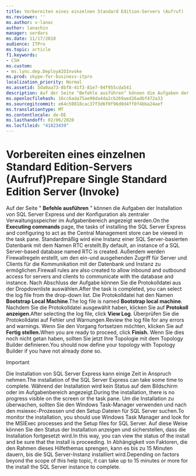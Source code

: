 ```yaml
---
title: Vorbereiten eines einzelnen Standard Edition-Servers (Aufruf)
ms.reviewer: ''
ms.author: v-lanac
author: lanachin
manager: serdars
ms.date: 11/17/2018
audience: ITPro
ms.topic: article
f1.keywords:
- CSH
ms.custom:
- ms.lync.dep.DeployAIOInvoke
ms.prod: skype-for-business-itpro
localization_priority: Normal
ms.assetid: 5da0aa73-8bf8-41f3-81e7-94f955cda541
description: Auf der Seite "Befehle ausführen" können die Aufgaben der Installation von SQL Server Express und der Konfiguration als zentraler Verwaltungsspeicher im Aufgabenbereich angezeigt werden. Standardmäßig wird eine Instanz einer SQL Server-basierten Datenbank mit dem Namen RTC erstellt. Außerdem werden Firewallregeln erstellt, um den ein-und ausgehenden Zugriff für Server und Clients für die Kommunikation mit der Datenbank und Instanz zu ermöglichen. Nach Abschluss der Aufgabe können Sie die Protokolldatei aus der Dropdownliste auswählen. Die Protokolldatei hat den Namen Bootstrap Local Machine. Nachdem Sie die Protokolldatei ausgewählt haben, klicken Sie auf Protokoll anzeigen. Überprüfen Sie die Protokolldatei auf Fehler und Warnungen. Wenn Sie den Vorgang fortsetzen möchten, klicken Sie auf Fertig stellen. Wenn Sie dies noch nicht getan haben, sollten Sie jetzt Ihre Topologie mit dem Topology Builder definieren.
ms.openlocfilehash: 16cc6ada75ae90da4da2cb269aed26adbf472a33
ms.sourcegitcommit: e64c50818cac37f3d6f0f96d0d4ff0f4bba24aef
ms.translationtype: MT
ms.contentlocale: de-DE
ms.lasthandoff: 02/06/2020
ms.locfileid: "41823439"
---
```

# <a name="prepare-single-standard-edition-server-invoke"></a><span data-ttu-id="246b8-111">Vorbereiten eines einzelnen Standard Edition-Servers (Aufruf)</span><span class="sxs-lookup"><span data-stu-id="246b8-111">Prepare Single Standard Edition Server (Invoke)</span></span>
 
<span data-ttu-id="246b8-112">Auf der Seite " **Befehle ausführen** " können die Aufgaben der Installation von SQL Server Express und der Konfiguration als zentraler Verwaltungsspeicher im Aufgabenbereich angezeigt werden.</span><span class="sxs-lookup"><span data-stu-id="246b8-112">On the **Executing commands** page, the tasks of installing the SQL Server Express and configuring to act as the Central Management store can be viewed in the task pane.</span></span> <span data-ttu-id="246b8-113">Standardmäßig wird eine Instanz einer SQL Server-basierten Datenbank mit dem Namen RTC erstellt.</span><span class="sxs-lookup"><span data-stu-id="246b8-113">By default, an instance of a SQL Server-based database named RTC is created.</span></span> <span data-ttu-id="246b8-114">Außerdem werden Firewallregeln erstellt, um den ein-und ausgehenden Zugriff für Server und Clients für die Kommunikation mit der Datenbank und Instanz zu ermöglichen.</span><span class="sxs-lookup"><span data-stu-id="246b8-114">Firewall rules are also created to allow inbound and outbound access for servers and clients to communicate with the database and instance.</span></span> <span data-ttu-id="246b8-115">Nach Abschluss der Aufgabe können Sie die Protokolldatei aus der Dropdownliste auswählen.</span><span class="sxs-lookup"><span data-stu-id="246b8-115">After the task is completed, you can select the log file from the drop-down list.</span></span> <span data-ttu-id="246b8-116">Die Protokolldatei hat den Namen **Bootstrap Local Machine**.</span><span class="sxs-lookup"><span data-stu-id="246b8-116">The log file is named **Bootstrap local machine**.</span></span> <span data-ttu-id="246b8-117">Nachdem Sie die Protokolldatei ausgewählt haben, klicken Sie auf **Protokoll anzeigen**.</span><span class="sxs-lookup"><span data-stu-id="246b8-117">After selecting the log file, click **View Log**.</span></span> <span data-ttu-id="246b8-118">Überprüfen Sie die Protokolldatei auf Fehler und Warnungen.</span><span class="sxs-lookup"><span data-stu-id="246b8-118">Review the log file for any errors and warnings.</span></span> <span data-ttu-id="246b8-119">Wenn Sie den Vorgang fortsetzen möchten, klicken Sie auf **Fertig stellen.**</span><span class="sxs-lookup"><span data-stu-id="246b8-119">When you are ready to proceed, click **Finish.**</span></span> <span data-ttu-id="246b8-120">Wenn Sie dies noch nicht getan haben, sollten Sie jetzt Ihre Topologie mit dem Topology Builder definieren.</span><span class="sxs-lookup"><span data-stu-id="246b8-120">You should now define your topology with Topology Builder if you have not already done so.</span></span>
  
> [!IMPORTANT]
> <span data-ttu-id="246b8-121">Die Installation von SQL Server Express kann einige Zeit in Anspruch nehmen.</span><span class="sxs-lookup"><span data-stu-id="246b8-121">The installation of the SQL Server Express can take some time to complete.</span></span> <span data-ttu-id="246b8-122">Während der Installation wird kein Status auf dem Bildschirm oder im Aufgabenbereich angezeigt.</span><span class="sxs-lookup"><span data-stu-id="246b8-122">During the installation, there is no progress visible on the screen or the task pane.</span></span> <span data-ttu-id="246b8-123">Um die Installation zu überwachen, sollten Sie den Windows Task-Manager verwenden und nach den msiexec-Prozessen und den Setup Dateien für SQL Server suchen.</span><span class="sxs-lookup"><span data-stu-id="246b8-123">To monitor the installation, you should use Windows Task Manager and look for the MSIExec processes and the Setup files for SQL Server.</span></span> <span data-ttu-id="246b8-124">Auf diese Weise können Sie den Status der Installation anzeigen und sicherstellen, dass die Installation fortgesetzt wird.</span><span class="sxs-lookup"><span data-stu-id="246b8-124">In this way, you can view the status of the install and be sure that the install is proceeding.</span></span> <span data-ttu-id="246b8-125">In Abhängigkeit von Faktoren, die den Rahmen dieses Hilfethemas sprengen, kann es bis zu 15 Minuten dauern, bis die SQL Server-Instanz installiert wird.</span><span class="sxs-lookup"><span data-stu-id="246b8-125">Depending on factors beyond the scope of this help topic, it can take up to 15 minutes or more for the install the SQL Server instance to complete.</span></span> 
  

